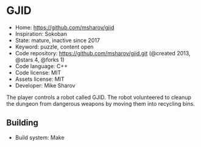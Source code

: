 # GJID

- Home: https://github.com/msharov/gjid
- Inspiration: Sokoban
- State: mature, inactive since 2017
- Keyword: puzzle, content open
- Code repository: https://github.com/msharov/gjid.git (@created 2013, @stars 4, @forks 1)
- Code language: C++
- Code license: MIT
- Assets license: MIT
- Developer: Mike Sharov

The player controls a robot called GJID. The robot volunteered to cleanup the dungeon from dangerous weapons by moving them into recycling bins.

## Building

- Build system: Make
